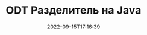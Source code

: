 ---
############################# Static ############################
layout: "auto-gen-merger"
date: 2022-09-15T17:16:39
draft: false
otherformats: otp ott pdf pps ppsx ppt pptx rtf tex vdx vsdm vsdx vssm vssx vstm vstx

############################# Head ############################
head_title: "Разделить ODT на несколько файлов на Java"
head_description: "Разделите один файл ODT на несколько файлов на основе номеров страниц, интервалов между страницами, четных или нечетных страниц с помощью Merger API."

############################# Header ############################
title: "ODT Разделитель на Java"
description: "Разделите ODT на несколько строк кода Java."
bg_image: "https://cms.admin.containerize.com/templates/aspose/App_Themes/V3/images/bg/header1.png"
bg_overlay: false
button:
    enable: true
    icon: "fas fa-arrow-down"
    label: "Скачать бесплатную пробную версию"
    link: "https://downloads.groupdocs.com/merger/java"

############################# SubMenu ############################
submenu:
    enable: true

    left:
        img_alt: "GroupDocs.Merger for Java"
        image: "https://cms.admin.containerize.com/templates/groupdocs/images/product-logos/90x90-noborder/groupdocs-merger-java.png"
        product: "GroupDocs.Merger"
        platform: "Java"

    middle:
        button:

            # button loop
            - link: "https://apireference.groupdocs.com/merger/java"
              text: "Справочник по API"

            # button loop
            - link: "https://github.com/groupdocs-merger"
              text: "Примеры кода"

            # button loop
            - link: "https://products.groupdocs.app/merger/family"
              text: "Живые демонстрации"

            # button loop
            - link: "https://purchase.groupdocs.com/pricing/merger/java"
              text: "Цены"

    right:
        link_download: "https://downloads.groupdocs.com/merger"
        link_learn: "https://docs.groupdocs.com/merger/java"
        link_buy: "https://purchase.groupdocs.com"

############################# About ############################
about:
    enable: true
    title: "Кратко о GroupDocs.Merger for Java"
    content: |
        [GroupDocs.Merger for Java](/ru/merger/java/) предоставляет удобное решение для объединения нескольких файлов PDF, Microsoft Office (Word, Excel, PowerPoint, OneNote), OpenDocument, HTML, изображений и многие другие документы в один файл в Java приложениях. GroupDocs.Merger сэкономит вам много усилий, так как вы можете объединять ODT документы - нет необходимости устанавливать какое-либо стороннее программное обеспечение, настольные приложения или плагины. Теперь не нужно тратить время и объединять файлы вручную! Миссия GroupDocs — обеспечить наилучшее качество и упростить рабочие процессы обработки документов.
        
        GroupDocs.Merger API — правильный выбор для корпоративных решений, которым нужны функции разделения файлов. Эти интерфейсы хорошо поддерживаются во всех основных операционных системах и платформах, включая J2SE 7.0 (1.7), J2SE 8.0 (1.8), Java 10.

############################# Steps ############################
steps:
    enable: true
    title_left: "Разделить ODT файл по страницам на Java"
    content_left: |
        [GroupDocs.Merger for Java](/ru/merger/java/) позволяет разработчикам Java легко разделить один файл ODT на несколько результирующих файлов, реализуя несколько простых шагов.
        
        * Инициализируйте **SplitOptions** с форматом пути к выходным файлам.
        * Создайте новый экземпляр **Merger** и передайте ему путь к исходному документу в качестве параметра конструктора.
        * Вызовите метод **split** и передайте объект **SplitOptions**, чтобы сохранить результирующие документы.

    title_right: "Системные Требования"
    content_right: |
        GroupDocs.Merger for Java API поддерживаются на всех основных платформах и операционных системах. Перед выполнением приведенного ниже кода убедитесь, что в вашей системе установлены следующие предварительные компоненты.

        * Операционные системы: Microsoft Windows, Linux, MacOS
        * Среда разработки: NetBeans, IntelliJ IDEA, Eclipse
        * Фреймворки: J2SE 7.0 (1.7), J2SE 8.0 (1.8), Java 10
        * Загрузите последнюю версию GroupDocs.Merger for Java из [Maven](https://repository.groupdocs.com/webapp/#/artifacts/browse/tree/General/repo/com/groupdocs/groupdocs-merger)
         
    code: |
     {{% merger/additional-styles %}}
     {{< merger/code-merger title="Как разделить файл ODT, используя пример кода Java">}}

        ```java    
        // Разделить файл ODT с помощью GroupDocs.Merger for Java API
        String filePath = "input.odt";
        String filePathOut = "output.odt";
        
        // Инициализировать класс SplitOptions с форматом пути к выходным файлам
        SplitOptions splitOptions = new SplitOptions(filePathOut, new int[] { 3, 6, 8 });

        // Создание экземпляра класса Merger с входным параметром ODT документа
        Merger merger = new Merger(filePath);

        // Вызовите метод разделения и передайте объект SplitOptions для сохранения результирующих документов
        merger.split(splitOptions);
        ```
     {{< /merger/code-merger >}}

############################# Demos ############################
demos:
    enable: true
    title: "Живые демонстрации — Разделить файл ODT онлайн"
    content: |
       Разделите файл ODT прямо сейчас, посетив веб-сайт [Живые демонстрации GroupDocs.Merger](https://products.groupdocs.app/splitter/odt).
       Живые демонстрации имеют следующие преимущества.
        
############################# About Formats ############################
about_formats:
    enable: true

############################# More Formats ############################
more_formats:
    enable: true
    title: "Разделить файл других форматов"
    content: |
        Java API для документов и изображений. Разделите некоторые страницы документов, указанных ниже.

############################# Back to top ###############################
back_to_top:
    enable: true
---